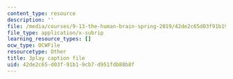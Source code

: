 ```yaml
---
content_type: resource
description: ''
file: /media/courses/9-13-the-human-brain-spring-2019/42de2c65d03f91b19cb7d951fdb88b8f_YD7QG4G7WVg.srt
file_type: application/x-subrip
learning_resource_types: []
ocw_type: OCWFile
resourcetype: Other
title: 3play caption file
uid: 42de2c65-d03f-91b1-9cb7-d951fdb88b8f
---
```

